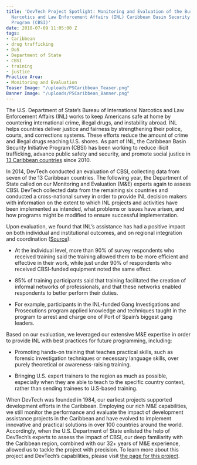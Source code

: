 ```yaml
---
title: 'DevTech Project Spotlight: Monitoring and Evaluation of the Bureau of International
  Narcotics and Law Enforcement Affairs (INL) Caribbean Basin Security Initiative
  Program (CBSI)'
date: 2018-07-09 11:05:00 Z
tags:
- Caribbean
- drug trafficking
- DoS
- Department of State
- CBSI
- training
- justice
Practice Area:
- Monitoring and Evaluation
Teaser Image: "/uploads/PSCaribbean_Teaser.png"
Banner Image: "/uploads/PSCaribbean_Banner.png"
---
```


The U.S. Department of State’s Bureau of International Narcotics and Law Enforcement Affairs (INL) works to keep Americans safe at home by countering international crime, illegal drugs, and instability abroad. INL helps countries deliver justice and fairness by strengthening their police, courts, and corrections systems. These efforts reduce the amount of crime and illegal drugs reaching U.S. shores. As part of INL, the Caribbean Basin Security Initiative Program (CBSI) has been working to reduce illicit trafficking, advance public safety and security, and promote social justice in [13 Caribbean countries](https://www.state.gov/p/wha/rt/cbsi/) since 2010.

In 2014, DevTech conducted an evaluation of CBSI, collecting data from seven of the 13 Caribbean countries. The following year, the Department of State called on our Monitoring and Evaluation (M&E) experts again to assess CBSI. DevTech collected data from the remaining six countries and conducted a cross-national survey in order to provide INL decision makers with information on the extent to which INL projects and activities have been implemented as intended, what problems or issues have arisen, and how programs might be modified to ensure successful implementation. 

Upon evaluation, we found that INL’s assistance has had a positive impact on both individual and institutional outcomes, and on regional integration and coordination ([Source](https://www.state.gov/f/evaluations/all/269679.htm)): 

* At the individual level, more than 90% of survey respondents who received training said the training allowed them to be more efficient and effective in their work, while just under 90% of respondents who received CBSI-funded equipment noted the same effect.

* 85% of training participants said that training facilitated the creation of informal networks of professionals, and that these networks enabled respondents to better perform their duties.

* For example, participants in the INL-funded Gang Investigations and Prosecutions program applied knowledge and techniques taught in the program to arrest and charge one of Port of Spain’s biggest gang leaders.

Based on our evaluation, we leveraged our extensive M&E expertise in order to provide INL with best practices for future programming, including:

* Promoting hands-on training that teaches practical skills, such as forensic investigation techniques or necessary language skills, over purely theoretical or awareness-raising training.

* Bringing U.S. expert trainers to the region as much as possible, especially when they are able to teach to the specific country context, rather than sending trainees to U.S-based training.

When DevTech was founded in 1984, our earliest projects supported development efforts in the Caribbean. Employing our rich M&E capabilities, we still monitor the performance and evaluate the impact of development assistance projects in the Caribbean and have evolved to implement innovative and practical solutions in over 100 countries around the world. Accordingly, when the U.S. Department of State enlisted the help of DevTech’s experts to assess the impact of CBSI, our deep familiarity with the Caribbean region, combined with our 32+ years of M&E experience, allowed us to tackle the project with precision. To learn more about this project and DevTech’s capabilities, please visit [the page for this project](http://devtechsys.com/projects/Monitoring-and-Evaluation-of-INL-CBSI/).  

